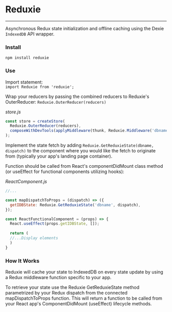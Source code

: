 # Reduxie
---
Asynchronous Redux state initialization and offline caching using the Dexie `IndexedDB` API wrapper.

### Install

```npm install reduxie```

### Use
Import statement:<br>
```import Reduxie from 'reduxie';```

Wrap your reducers by passing the combined reducers to Reduxie's OuterReducer: `Reduxie.OuterReducer(reducers)`

*store.js*
```javascript
const store = createStore(
  Reduxie.OuterReducer(reducers),
  composeWithDevTools(applyMiddleware(thunk, Reduxie.Middleware('dbname')))
);
```
Implement the state fetch by adding `Reduxie.GetReduxieState(dbname, dispatch)` to the component where you would like the fetch to originate from (typically your app's landing page container). 

Function should be called from React's componentDidMount class method (or useEffect for functional components utilizing hooks):

*ReactComponent.js*
```javascript
//...

const mapDispatchToProps = (dispatch) => ({
  getIDBState: Reduxie.GetReduxieState('dbname', dispatch),
});

const ReactFunctionalComponent = (props) => {
  React.useEffect(props.getIDBState, []);
  
  return (
  //...Display elements
  )
}
```

### How It Works
Reduxie will cache your state to IndexedDB on every state update by using a Redux middleware function specific to your app.

To retrieve your state use the Reduxie GetReduxieState method parametrized by your Redux dispatch from the connected mapDispatchToProps function. This will return a function to be called from your React app's ComponentDidMount (useEffect) lifecycle methods.



